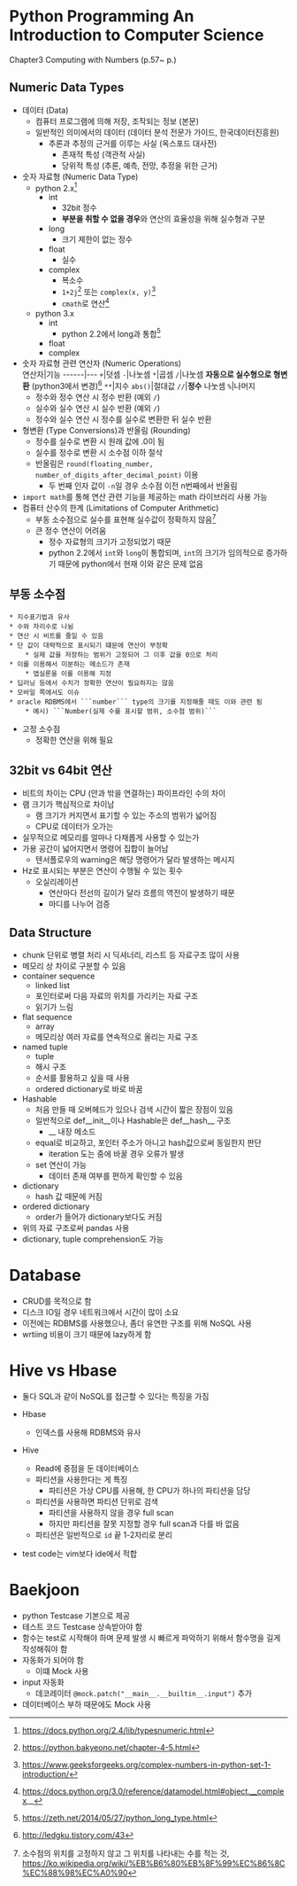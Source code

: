 # Python Programming An Introduction to Computer Science
Chapter3 Computing with Numbers (p.57~ p.)
## Numeric Data Types
* 데이터 (Data)
    * 컴퓨터 프로그램에 의해 저장, 조작되는 정보 (본문)
    * 일반적인 의미에서의 데이터 (데이터 분석 전문가 가이드, 한국데이터진흥원)
        * 추론과 추정의 근거를 이루는 사실 (옥스포드 대사전)
            * 존재적 특성 (객관적 사실)
            * 당위적 특성 (추론, 예측, 전망, 추정을 위한 근거)
* 숫자 자료형 (Numeric Data Type)
    * python 2.x[^1]
        * int
            * 32bit 정수
            * **부분을 취할 수 없을 경우**와 연산의 효율성을 위해 실수형과 구분
        * long
            * 크기 제한이 없는 정수
        * float
            * 실수
        * complex
            * 복소수
            * ```1+2j```[^2] 또는 ```complex(x, y)```[^3]
            * ```cmath```로 연산[^4]
    * python 3.x
        * int 
            * python 2.2에서 long과 통합[^5]
        * float
        * complex
* 숫자 자료형 관련 연산자 (Numeric Operations)    
    연산자|기능
    ------|---
    ```+```|덧셈
    ```-```|나눗셈
    ```*```|곱셈
    ```/```|나눗셈 **자동으로 실수형으로 형변환** (python3에서 변경)[^6] 
    ```**```|지수
    ```abs()```|절대값
    ```//```|**정수** 나눗셈
    ```%```|나머지
    * 정수와 정수 연산 시 정수 반환 (예외 ```/```)
    * 실수와 실수 연산 시 실수 반환 (예외 ```/```)
    * 정수와 실수 연산 시 정수를 실수로 변환한 뒤 실수 반환
* 형변환 (Type Conversions)과 반올림 (Rounding)
    * 정수를 실수로 변환 시 원래 값에 .0이 됨
    * 실수를 정수로 변환 시 소수점 이하 절삭    
    * 반올림은 ```round(floating_number, number_of_digits_after_decimal_point)``` 이용
        * 두 번째 인자 값이 ```-n```일 경우 소수점 이전 n번째에서 반올림
* ```import math```를 통해 연산 관련 기능을 제공하는 math 라이브러리 사용 가능
* 컴퓨터 산수의 한계 (Limitations of Computer Arithmetic)
    * 부동 소수점으로 실수를 표현해 실수값이 정확하지 않음[^7]
    * 큰 정수 연산이 어려움
        * 정수 자료형의 크기가 고정되었기 때문
        * python 2.2에서 ```int```와 ```long```이 통합되며, ```int```의 크기가 임의적으로 증가하기 때문에 python에서 현재 이와 같은 문제 없음

## 부동 소수점
    * 지수표기법과 유사
    * 수와 자리수로 나뉨
    * 연산 시 비트를 줄일 수 있음
    * 단 값이 대략적으로 표시되기 떄문에 연산이 부정확
        * 실제 값을 저장하는 범위가 고정되어 그 이후 값을 0으로 처리
    * 이를 이용해서 미분하는 메소드가 존재
        * 앱실론을 이를 이용해 지정
    * 딥러닝 등에서 수치가 정확한 연산이 필요하지는 않음
    * 모바일 쪽에서도 이슈
    * oracle RDBMS에서 ```number``` type의 크기를 지정해줄 때도 이와 관련 됨
        * 예시) ```Number(실제 수를 표시할 범위, 소수점 범위)```
* 고정 소수점
    * 정확한 연산을 위해 필요

## 32bit vs 64bit 연산
* 비트의 차이는 CPU (안과 밖을 연결하는) 파이프라인 수의 차이
* 램 크기가 핵심적으로 차이남
    * 램 크기가 커지면서 표기할 수 있는 주소의 범위가 넓어짐
    * CPU로 데이터가 오가는 
* 실무적으로 메모리를 얼마나 다채롭게 사용할 수 있는가
* 가용 공간이 넓어지면서 명령어 집합이 늘어남
    * 텐서플로우의 warning은 해당 명령어가 달라 발생하는 메시지
* Hz로 표시되는 부분은 연산이 수행될 수 있는 횟수
    * 오실리레이션
        * 연산마다 전선의 길이가 달라 흐름의 역전이 발생하기 때문
        * 마디를 나누어 검증 

## Data Structure 
* chunk 단위로 병렬 처리 시 딕셔너리, 리스트 등 자료구조 많이 사용
* 메모리 상 차이로 구분할 수 있음
* container sequence
    * linked list
    * 포인터로써 다음 자료의 위치를 가리키는 자료 구조
    * 읽기가 느림
* flat sequence
    * array
    * 메모리상 여러 자료를 연속적으로 올리는 자료 구조
* named tuple
    * tuple
    * 해시 구조
    * 순서를 활용하고 싶을 때 사용
    * ordered dictionary로 바로 바꿈
*  Hashable 
    * 처음 만들 때 오버헤드가 있으나 검색 시간이 짧은 장점이 있음
    * 일반적으로 def__init__이나 Hashable은 def__hash__ 구조
        * __ 내장 메소드
    * equal로 비교하고, 포인터 주소가 아니고 hash값으로써 동일한지 판단
        * iteration 도는 중에 바꿀 경우 오류가 발생    
    * set 연산이 가능
        * 데이터 존재 여부를 편하게 확인할 수 있음
* dictionary
    * hash 값 때문에 커짐
* ordered dictionary
    * order가 들어가 dictionary보다도 커짐
* 위의 자료 구조로써 pandas 사용
* dictionary, tuple comprehension도 가능

# Database
* CRUD를 목적으로 함
* 디스크 IO일 경우 네트워크에서 시간이 많이 소요
* 이전에는 RDBMS를 사용했으나, 좀더 유연한 구조를 위해 NoSQL 사용
* wrtiing  비용이 크기 때문에 lazy하게 함

# Hive vs Hbase
* 둘다 SQL과 같이 NoSQL를 접근할 수 있다는 특징을 가짐
* Hbase
    * 인덱스를 사용해 RDBMS와 유사
* Hive
    * Read에 중점을 둔 데이터베이스
    * 파티션을 사용한다는 게 특징
        * 파티션은 가상 CPU를 사용해, 한 CPU가 하나의 파티션을 담당 
    * 파티션을 사용하면 파티션 단위로 검색
        * 파티션을 사용하지 않을 경우 full scan
        * 하지만 파티션을 잘못 지정할 경우 full scan과 다를 바 없음
    * 파티션은 일반적으로 ```id``` 끝 1-2자리로 분리

* test code는 vim보다 ide에서 적합

# Baekjoon
* python Testcase 기본으로 제공
* 테스트 코드 Testcase 상속받아야 함
* 함수는 test로 시작해야 하며 문제 발생 시 빠르게 파악하기 위해서 함수명을 길게 작성해줘야 함
* 자동화가 되어야 함
    * 이떄 Mock 사용
* input 자동화
    *  데코레이터 ```@mock.patch("__main__.__builtin__.input")``` 추가
* 데이터베이스 부하 때문에도 Mock 사용

[^1]: https://docs.python.org/2.4/lib/typesnumeric.html
[^2]: https://python.bakyeono.net/chapter-4-5.html
[^3]: https://www.geeksforgeeks.org/complex-numbers-in-python-set-1-introduction/
[^4]: https://docs.python.org/3.0/reference/datamodel.html#object.__complex__
[^5]: https://zeth.net/2014/05/27/python_long_type.html
[^6]: http://ledgku.tistory.com/43
[^7]: 소수점의 위치를 고정하지 않고 그 위치를 나타내는 수를 적는 것, https://ko.wikipedia.org/wiki/%EB%B6%80%EB%8F%99%EC%86%8C%EC%88%98%EC%A0%90